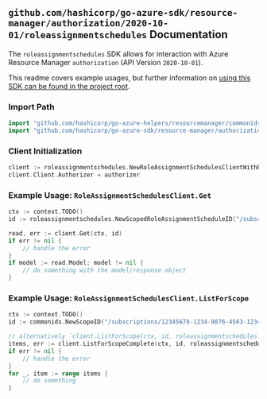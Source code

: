 
## `github.com/hashicorp/go-azure-sdk/resource-manager/authorization/2020-10-01/roleassignmentschedules` Documentation

The `roleassignmentschedules` SDK allows for interaction with Azure Resource Manager `authorization` (API Version `2020-10-01`).

This readme covers example usages, but further information on [using this SDK can be found in the project root](https://github.com/hashicorp/go-azure-sdk/tree/main/docs).

### Import Path

```go
import "github.com/hashicorp/go-azure-helpers/resourcemanager/commonids"
import "github.com/hashicorp/go-azure-sdk/resource-manager/authorization/2020-10-01/roleassignmentschedules"
```


### Client Initialization

```go
client := roleassignmentschedules.NewRoleAssignmentSchedulesClientWithBaseURI("https://management.azure.com")
client.Client.Authorizer = authorizer
```


### Example Usage: `RoleAssignmentSchedulesClient.Get`

```go
ctx := context.TODO()
id := roleassignmentschedules.NewScopedRoleAssignmentScheduleID("/subscriptions/12345678-1234-9876-4563-123456789012/resourceGroups/some-resource-group", "roleAssignmentScheduleValue")

read, err := client.Get(ctx, id)
if err != nil {
	// handle the error
}
if model := read.Model; model != nil {
	// do something with the model/response object
}
```


### Example Usage: `RoleAssignmentSchedulesClient.ListForScope`

```go
ctx := context.TODO()
id := commonids.NewScopeID("/subscriptions/12345678-1234-9876-4563-123456789012/resourceGroups/some-resource-group")

// alternatively `client.ListForScope(ctx, id, roleassignmentschedules.DefaultListForScopeOperationOptions())` can be used to do batched pagination
items, err := client.ListForScopeComplete(ctx, id, roleassignmentschedules.DefaultListForScopeOperationOptions())
if err != nil {
	// handle the error
}
for _, item := range items {
	// do something
}
```
